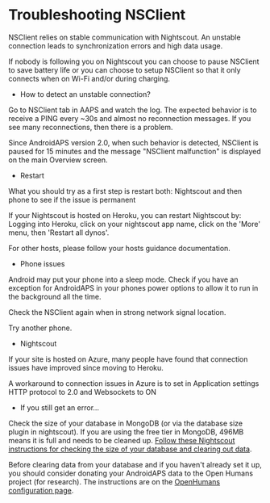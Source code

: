 # Troubleshooting NSClient

NSClient relies on stable communication with Nightscout. An unstable connection leads to synchronization errors and high data usage.

If nobody is following you on Nightscout you can choose to pause NSClient to save battery life or you can choose to setup NSClient so that it only connects when on Wi-Fi and/or during charging.

* How to detect an unstable connection?

Go to NSClient tab in AAPS and watch the log. The expected behavior is to receive a PING every ~30s and almost no reconnection messages. If you see many reconnections, then there is a problem.

Since AndroidAPS version 2.0, when such behavior is detected, NSClient is paused for 15 minutes and the message "NSClient malfunction" is displayed on the main Overview screen.

* Restart

What you should try as a first step is restart both: Nightscout and then phone to see if the issue is permanent

If your Nightscout is hosted on Heroku, you can restart Nightscout by: Logging into Heroku, click on your nightscout app name, click on the 'More' menu, then 'Restart all dynos'.

For other hosts, please follow your hosts guidance documentation.

* Phone issues

Android may put your phone into a sleep mode. Check if you have an exception for AndroidAPS in your phones power options to allow it to run in the background all the time.

Check the NSClient again when in strong network signal location.

Try another phone.

* Nightscout

If your site is hosted on Azure, many people have found that connection issues have improved since moving to Heroku.

A workaround to connection issues in Azure is to set in Application settings HTTP protocol to 2.0 and Websockets to ON

* If you still get an error...

Check the size of your database in MongoDB (or via the database size plugin in nightscout). If you are using the free tier in MongoDB, 496MB means it is full and needs to be cleaned up. [Follow these Nightscout instructions for checking the size of your database and clearing out data](https://nightscout.github.io/troubleshoot/troublehoot/#database-full).

Before clearing data from your database and if you haven't already set it up, you should consider donating your AndroidAPS data to the Open Humans project (for research). The instructions are on the [OpenHumans configuration page](../Configuration/OpenHumans).